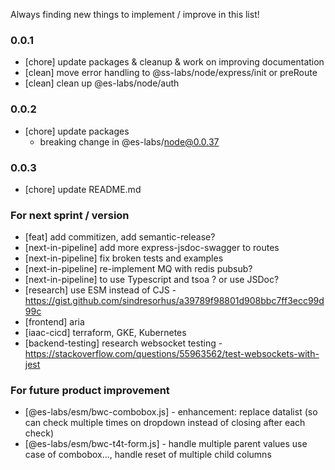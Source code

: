 Always finding new things to implement / improve in this list!

### 0.0.1
- [chore] update packages & cleanup & work on improving documentation
- [clean] move error handling to @ss-labs/node/express/init or preRoute
- [clean] clean up @es-labs/node/auth

### 0.0.2
- [chore] update packages
  - breaking change in @es-labs/node@0.0.37

### 0.0.3
- [chore] update README.md


### For next sprint / version
- [feat] add commitizen, add semantic-release?
- [next-in-pipeline] add more express-jsdoc-swagger to routes
- [next-in-pipeline] fix broken tests and examples
- [next-in-pipeline] re-implement MQ with redis pubsub?
- [next-in-pipeline] to use Typescript and tsoa ? or use JSDoc?
- [research] use ESM instead of CJS - https://gist.github.com/sindresorhus/a39789f98801d908bbc7ff3ecc99d99c
- [frontend] aria
- [iaac-cicd] terraform, GKE, Kubernetes
- [backend-testing] research websocket testing - https://stackoverflow.com/questions/55963562/test-websockets-with-jest

### For future product improvement
- [@es-labs/esm/bwc-combobox.js] - enhancement: replace datalist (so can check multiple times on dropdown instead of closing after each check)
- [@es-labs/esm/bwc-t4t-form.js] - handle multiple parent values use case of combobox..., handle reset of multiple child columns
